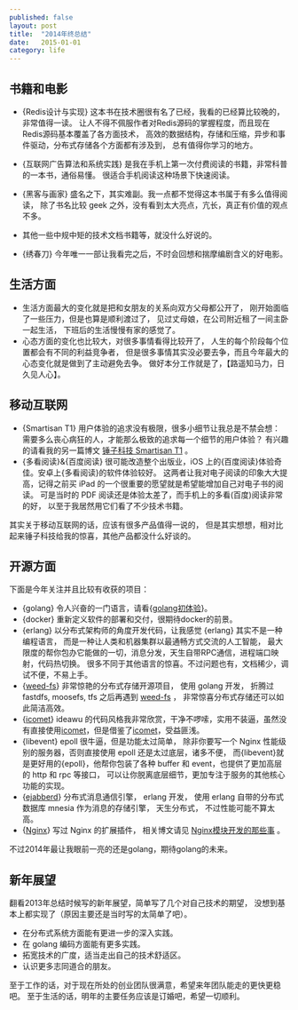 ```yaml
---
published: false
layout: post
title:  "2014年终总结"
date:   2015-01-01
category: life
---
```


## 书籍和电影

+ {Redis设计与实现}
这本书在技术圈很有名了已经，我看的已经算比较晚的，非常值得一读。
让人不得不佩服作者对Redis源码的掌握程度，而且现在Redis源码基本覆盖了各方面技术，
高效的数据结构，存储和压缩，异步和事件驱动，分布式存储各个方面都有涉及到，
总有值得你学习的地方。
+ {互联网广告算法和系统实践}
是我在手机上第一次付费阅读的书籍，非常科普的一本书，通俗易懂。
很适合手机阅读这种场景下快速阅读。
+ {黑客与画家}
盛名之下，其实难副。我一点都不觉得这本书属于有多么值得阅读，
除了书名比较 geek 之外，没有看到太大亮点，亢长，真正有价值的观点不多。
+ 其他一些中规中矩的技术文档书籍等，就没什么好说的。

+ {绣春刀} 今年唯一一部让我看完之后，不时会回想和揣摩编剧含义的好电影。

## 生活方面

+ 生活方面最大的变化就是把和女朋友的关系向双方父母都公开了，
刚开始面临了一些压力，但是也算是顺利渡过了，
见过丈母娘，在公司附近租了一间主卧一起生活，
下班后的生活慢慢有家的感觉了。
+ 心态方面的变化也比较大，对很多事情看得比较开了，
人生的每个阶段每个位置都会有不同的利益竞争者，
但是很多事情其实没必要去争，而且今年最大的心态变化就是做到了主动避免去争。
做好本分工作就是了，【路遥知马力，日久见人心】。

## 移动互联网

+ {Smartisan T1} 用户体验的追求没有极限，很多小细节让我总是不禁会想：
需要多么丧心病狂的人，才能那么极致的追求每一个细节的用户体验？
有兴趣的请看我的另一篇博文 [锤子科技 Smartisan T1] 。
+ {多看阅读}&{百度阅读} 很可能改造整个出版业，iOS 上的{百度阅读}体验奇佳。安卓上{多看阅读}的软件体验较好。
这两者让我对电子阅读的印象大大提高，记得之前买 iPad 的一个很重要的愿望就是希望能增加自己对电子书的阅读。
可是当时的 PDF 阅读还是体验太差了，而手机上的多看(百度)阅读非常的好，
以至于我居然用它们看了不少技术书籍。

其实关于移动互联网的话，应该有很多产品值得一说的，
但是其实想想，相对比起来锤子科技给我的惊喜，其他产品都没什么好谈的。


## 开源方面

下面是今年关注并且比较有收获的项目：

+ {golang} 令人兴奋的一门语言，请看{[golang初体验]}。
+ {docker} 重新定义软件的部署和交付，很期待docker的前景。
+ {erlang} 以分布式架构师的角度开发代码，让我感觉 {erlang} 其实不是一种编程语言，
而是一种让人类和机器集群以最通畅方式交流的人工智能，
最大限度的帮你包办它能做的一切，消息分发，天生自带RPC通信，进程端口映射，代码热切换。
很多不同于其他语言的惊喜。不过问题也有，文档稀少，调试不便，不易上手。
+ {[weed-fs]}
非常惊艳的分布式存储开源项目，
使用 golang 开发，
折腾过 fastdfs, moosefs, tfs 
之后再遇到 [weed-fs] ，
非常惊喜分布式存储还可以如此简洁高效。
+ {[icomet]} ideawu 的代码风格我非常欣赏，干净不啰嗦，实用不装逼，虽然没有直接使用[icomet]，但是借鉴了[icomet]，受益匪浅。
+ {libevent} epoll 很牛逼，但是功能太过简单，
除非你要写一个 Nginx 性能级别的服务器，否则直接使用 epoll 还是太过底层，诸多不便，
而{libevent}就是更好用的{epoll}，他帮你包装了各种 buffer 和 event，也提供了更加高层的 http 和 rpc 等接口，
可以让你脱离底层细节，更加专注于服务的其他核心功能的实现。
+ {[ejabberd]}
分布式消息通信引擎，
erlang 开发，
使用 erlang 自带的分布式数据库 mnesia 作为消息的存储引擎，
天生分布式，
不过性能可能不算太高。
+ {[Nginx]}
写过 Nginx 的扩展插件，
相关博文请见 [Nginx模块开发的那些事] 。

不过2014年最让我眼前一亮的还是golang，期待golang的未来。

## 新年展望

翻看2013年总结时候写的新年展望，简单写了几个对自己技术的期望，
没想到基本上都实现了（原因主要还是当时写的太简单了吧）。

- 在分布式系统方面能有更进一步的深入实践。
- 在 golang 编码方面能有更多实践。
- 拓宽技术的广度，适当走出自己的技术舒适区。
- 认识更多志同道合的朋友。

至于工作的话，对于现在所处的创业团队很满意，希望来年团队能走的更快更稳吧。
至于生活的话，明年的主要任务应该是订婚吧，希望一切顺利。

[golang初体验]:http://yanyiwu.com/work/2014/08/11/golang-chutiyan.html
[weed-fs]:https://github.com/chrislusf/weed-fs
[icomet]:https://github.com/ideawu/icomet
[docker]:http://www.docker.com/
[锤子科技 Smartisan T1]:http://yanyiwu.com/life/2014/12/07/smartisan-t1.html
[thrift]:https://github.com/apache/thrift
[libevent]:https://github.com/nmathewson/Libevent
[Nginx]:https://github.com/Nginx/Nginx
[ejabberd]:https://github.com/processone/ejabberd
[ideawu]:https://github.com/ideawu
[Nginx模块开发的那些事]:http://yanyiwu.com/work/2014/09/21/Nginx-module-development-stuff.html
[weed-fs]:https://github.com/chrislusf/weed-fs
[icomet]:https://github.com/ideawu/icomet
[golang初体验]:http://yanyiwu.com/work/2014/08/11/golang-chutiyan.html
